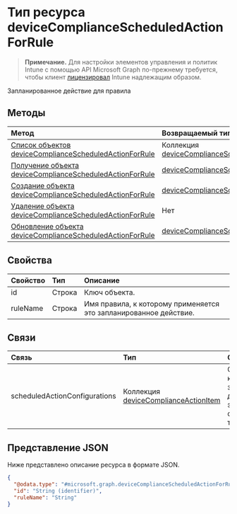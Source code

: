 # <a name="devicecompliancescheduledactionforrule-resource-type"></a>Тип ресурса deviceComplianceScheduledActionForRule

> **Примечание.** Для настройки элементов управления и политик Intune с помощью API Microsoft Graph по-прежнему требуется, чтобы клиент [лицензировал](https://go.microsoft.com/fwlink/?linkid=839381) Intune надлежащим образом.

Запланированное действие для правила
## <a name="methods"></a>Методы
|Метод|Возвращаемый тип|Описание|
|:---|:---|:---|
|[Список объектов deviceComplianceScheduledActionForRule](../api/intune_deviceconfig_devicecompliancescheduledactionforrule_list.md)|Коллекция [deviceComplianceScheduledActionForRule](../resources/intune_deviceconfig_devicecompliancescheduledactionforrule.md)|Список свойств и связей объектов [deviceComplianceScheduledActionForRule](../resources/intune_deviceconfig_devicecompliancescheduledactionforrule.md).|
|[Получение объекта deviceComplianceScheduledActionForRule](../api/intune_deviceconfig_devicecompliancescheduledactionforrule_get.md)|[deviceComplianceScheduledActionForRule](../resources/intune_deviceconfig_devicecompliancescheduledactionforrule.md)|Чтение свойств и связей объекта [deviceComplianceScheduledActionForRule](../resources/intune_deviceconfig_devicecompliancescheduledactionforrule.md).|
|[Создание объекта deviceComplianceScheduledActionForRule](../api/intune_deviceconfig_devicecompliancescheduledactionforrule_create.md)|[deviceComplianceScheduledActionForRule](../resources/intune_deviceconfig_devicecompliancescheduledactionforrule.md)|Создание объекта [deviceComplianceScheduledActionForRule](../resources/intune_deviceconfig_devicecompliancescheduledactionforrule.md).|
|[Удаление объекта deviceComplianceScheduledActionForRule](../api/intune_deviceconfig_devicecompliancescheduledactionforrule_delete.md)|Нет|Удаляет объект [deviceComplianceScheduledActionForRule](../resources/intune_deviceconfig_devicecompliancescheduledactionforrule.md).|
|[Обновление объекта deviceComplianceScheduledActionForRule](../api/intune_deviceconfig_devicecompliancescheduledactionforrule_update.md)|[deviceComplianceScheduledActionForRule](../resources/intune_deviceconfig_devicecompliancescheduledactionforrule.md)|Обновление свойств объекта [deviceComplianceScheduledActionForRule](../resources/intune_deviceconfig_devicecompliancescheduledactionforrule.md).|

## <a name="properties"></a>Свойства
|Свойство|Тип|Описание|
|:---|:---|:---|
|id|Строка|Ключ объекта.|
|ruleName|Cтрока|Имя правила, к которому применяется это запланированное действие.|

## <a name="relationships"></a>Связи
|Связь|Тип|Описание|
|:---|:---|:---|
|scheduledActionConfigurations|Коллекция [deviceComplianceActionItem](../resources/intune_deviceconfig_devicecomplianceactionitem.md)|Список конфигураций запланированных действий для этой политики соответствия требованиям.|

## <a name="json-representation"></a>Представление JSON
Ниже представлено описание ресурса в формате JSON.
<!--{
  "blockType": "resource",
  "keyProperty": "id",
  "baseType": "microsoft.graph.entity",
  "@odata.type": "microsoft.graph.deviceComplianceScheduledActionForRule"
}-->
``` json
{
  "@odata.type": "#microsoft.graph.deviceComplianceScheduledActionForRule",
  "id": "String (identifier)",
  "ruleName": "String"
}
```



